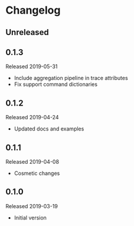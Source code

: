 # Changelog

## Unreleased

## 0.1.3
Released 2019-05-31

- Include aggregation pipeline in trace attributes
- Fix support command dictionaries

## 0.1.2
Released 2019-04-24

- Updated docs and examples

## 0.1.1
Released 2019-04-08

- Cosmetic changes

## 0.1.0
Released 2019-03-19

- Initial version
